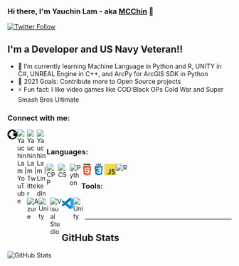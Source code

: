 ### Hi there, I'm Yauchin Lam - aka [MCChin][website] 👋

[![Twitter Follow](https://img.shields.io/twitter/follow/LamYauchin?color=1DA1F2&logo=twitter&style=for-the-badge)](https://twitter.com/LamYauchin)

## I'm a Developer and US Navy Veteran!!

- 🌱 I’m currently learning Machine Language in Python and R, UNITY in C#, UNREAL Engine in C++, and ArcPy for ArcGIS SDK in Python
- 🥅 2021 Goals: Contribute more to Open Source projects
- ⚡ Fun fact: I like video games like COD:Black OPs Cold War and Super Smash Bros Ultimate
### Connect with me:

[<img align="left" alt="Yauchin Lam | Azure DevOps" width="22px" src="https://raw.githubusercontent.com/iconic/open-iconic/master/svg/globe.svg" />][website]
[<img align="left" alt="Yauchin Lam | YouTube" width="22px" src="https://cdn.jsdelivr.net/npm/simple-icons@v3/icons/youtube.svg" />][youtube]
[<img align="left" alt="Yauchin Lam | Twitter" width="22px" src="https://cdn.jsdelivr.net/gh/devicons/devicon/icons/twitter/twitter-original.svg" />][twitter]
[<img align="left" alt="Yauchin Lam | LinkedIn" width="22px" src="https://cdn.jsdelivr.net/gh/devicons/devicon/icons/linkedin/linkedin-original.svg" />][linkedin]
 <br />
### Languages:
[<img align="left" alt="CPP" width="26px" src="https://cdn.jsdelivr.net/gh/devicons/devicon/icons/cplusplus/cplusplus-original.svg"/>][CPP]
[<img align="left" alt="CS" width="26px" src="https://cdn.jsdelivr.net/gh/devicons/devicon/icons/csharp/csharp-plain.svg" />][CS]
[<img align="left" alt="Python" width="26px" src="https://cdn.jsdelivr.net/gh/devicons/devicon/icons/python/python-original.svg" />][Python]
[<img align="left" alt="HTML5" width="26px" src="https://raw.githubusercontent.com/github/explore/80688e429a7d4ef2fca1e82350fe8e3517d3494d/topics/html/html.png" />][HTML5]
[<img align="left" alt="CSS3" width="26px" src="https://raw.githubusercontent.com/github/explore/80688e429a7d4ef2fca1e82350fe8e3517d3494d/topics/css/css.png" />][CSS3]
[<img align="left" alt="JS" width="26px" src="https://raw.githubusercontent.com/github/explore/80688e429a7d4ef2fca1e82350fe8e3517d3494d/topics/javascript/javascript.png" />][JS]
[<img align="left" alt="R" width="26px" src="https://www.r-project.org/logo/Rlogo.svg"/>][R]
 <br />
### Tools:
[<img align="left" alt="Azure" width="26px" src="https://cdn.jsdelivr.net/gh/devicons/devicon/icons/azure/azure-original.svg"/>][Azure]
[<img align="left" alt="Unity" width="26px" src="https://upload.wikimedia.org/wikipedia/commons/thumb/2/21/Matlab_Logo.png/121px-Matlab_Logo.png" />][MATLAB]
[<img align="left" alt="Visual Studio" width="26px" src="https://cdn.jsdelivr.net/gh/devicons/devicon/icons/visualstudio/visualstudio-plain.svg"/>][VS]
[<img align="left" alt="Visual Studio Code" width="26px" src="https://raw.githubusercontent.com/github/explore/80688e429a7d4ef2fca1e82350fe8e3517d3494d/topics/visual-studio-code/visual-studio-code.png" />][VSC]
[<img align="left" alt="Unity" width="26px" src="https://cdn.jsdelivr.net/gh/devicons/devicon/icons/unity/unity-original.svg" />][Unity]


<br />
<br />

---

<h2>GitHub Stats</h2>
<p><img src="https://github-readme-stats.vercel.app/api?username=yauchinlam&amp;show_icons=true" alt="GitHub Stats"></p>

</details>

[website]: https://sample-yauchinlam.azurewebsites.net/
[twitter]: https://twitter.com/LamYauchin
[youtube]: https://www.youtube.com/channel/UC8kZQmHAmO2gycQxqupX0dg
[linkedin]: https://www.linkedin.com/in/yauchinlam/
[HTML5]: https://en.wikipedia.org/wiki/HTML5
[CSS3]:https://en.wikipedia.org/wiki/CSS
[JS]:https://en.wikipedia.org/wiki/JavaScript
[CPP]: https://en.wikipedia.org/wiki/C%2B%2B
[CS]: https://en.wikipedia.org/wiki/C_Sharp_(programming_language)
[R]: https://en.wikipedia.org/wiki/R_(programming_language)
[Python]: https://en.wikipedia.org/wiki/Python_(programming_language)

[MATLAB]: https://en.wikipedia.org/wiki/MATLAB
[Azure]: https://en.wikipedia.org/wiki/Microsoft_Azure
[VSC]: https://en.wikipedia.org/wiki/Visual_Studio_Code
[VS]: https://en.wikipedia.org/wiki/Microsoft_Visual_Studio
[Unity]:https://en.wikipedia.org/wiki/Unity_(game_engine)